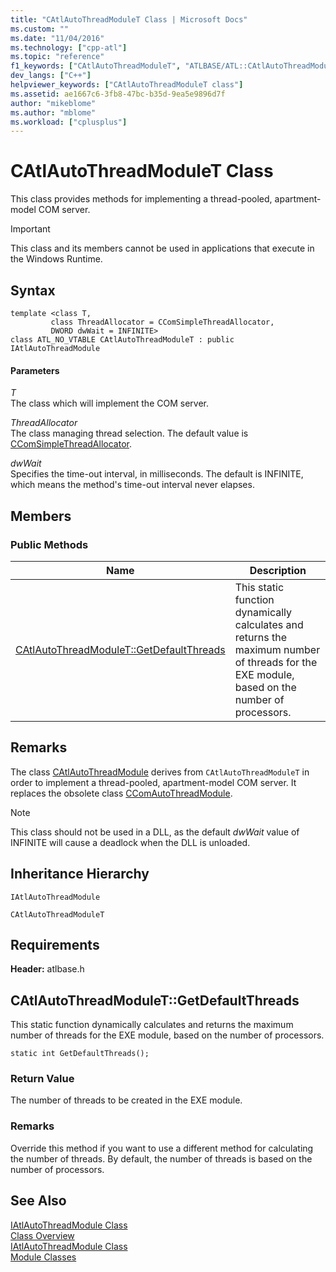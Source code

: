```yaml
---
title: "CAtlAutoThreadModuleT Class | Microsoft Docs"
ms.custom: ""
ms.date: "11/04/2016"
ms.technology: ["cpp-atl"]
ms.topic: "reference"
f1_keywords: ["CAtlAutoThreadModuleT", "ATLBASE/ATL::CAtlAutoThreadModuleT", "ATLBASE/ATL::CAtlAutoThreadModuleT::GetDefaultThreads"]
dev_langs: ["C++"]
helpviewer_keywords: ["CAtlAutoThreadModuleT class"]
ms.assetid: ae1667c6-3fb8-47bc-b35d-9ea5e9896d7f
author: "mikeblome"
ms.author: "mblome"
ms.workload: ["cplusplus"]
---
```

# CAtlAutoThreadModuleT Class

This class provides methods for implementing a thread-pooled, apartment-model COM server.

> [!IMPORTANT]
>  This class and its members cannot be used in applications that execute in the Windows Runtime.

## Syntax

```
template <class T, 
         class ThreadAllocator = CComSimpleThreadAllocator,
         DWORD dwWait = INFINITE>  
class ATL_NO_VTABLE CAtlAutoThreadModuleT : public IAtlAutoThreadModule
```

#### Parameters

*T*  
The class which will implement the COM server.

*ThreadAllocator*  
The class managing thread selection. The default value is [CComSimpleThreadAllocator](../../atl/reference/ccomsimplethreadallocator-class.md).

*dwWait*  
Specifies the time-out interval, in milliseconds. The default is INFINITE, which means the method's time-out interval never elapses.

## Members

### Public Methods

|Name|Description|
|----------|-----------------|
|[CAtlAutoThreadModuleT::GetDefaultThreads](#getdefaultthreads)|This static function dynamically calculates and returns the maximum number of threads for the EXE module, based on the number of processors.|

## Remarks

The class [CAtlAutoThreadModule](../../atl/reference/catlautothreadmodule-class.md) derives from `CAtlAutoThreadModuleT` in order to implement a thread-pooled, apartment-model COM server. It replaces the obsolete class [CComAutoThreadModule](../../atl/reference/ccomautothreadmodule-class.md).

> [!NOTE]
>  This class should not be used in a DLL, as the default *dwWait* value of INFINITE will cause a deadlock when the DLL is unloaded.

## Inheritance Hierarchy

`IAtlAutoThreadModule`

`CAtlAutoThreadModuleT`

## Requirements

**Header:** atlbase.h

##  <a name="getdefaultthreads"></a>  CAtlAutoThreadModuleT::GetDefaultThreads

This static function dynamically calculates and returns the maximum number of threads for the EXE module, based on the number of processors.

```
static int GetDefaultThreads();
```

### Return Value

The number of threads to be created in the EXE module.

### Remarks

Override this method if you want to use a different method for calculating the number of threads. By default, the number of threads is based on the number of processors.

## See Also

[IAtlAutoThreadModule Class](../../atl/reference/iatlautothreadmodule-class.md)   
[Class Overview](../../atl/atl-class-overview.md)   
[IAtlAutoThreadModule Class](../../atl/reference/iatlautothreadmodule-class.md)   
[Module Classes](../../atl/atl-module-classes.md)
